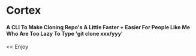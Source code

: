 # Cortex
#### A CLI To Make Cloning Repo's A Little Faster + Easier For People Like Me Who Are Too Lazy To Type 'git clone xxx/yyy'
<< Enjoy
